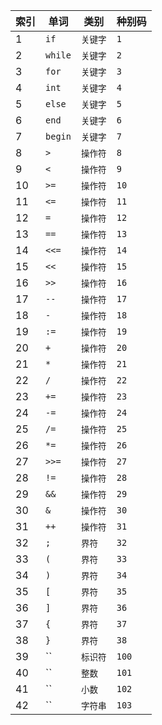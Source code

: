 索引|单词|类别|种别码
--|--|--|--
1|`if`|`关键字`|`1`
2|`while`|`关键字`|`2`
3|`for`|`关键字`|`3`
4|`int`|`关键字`|`4`
5|`else`|`关键字`|`5`
6|`end`|`关键字`|`6`
7|`begin`|`关键字`|`7`
8|`>`|`操作符`|`8`
9|`<`|`操作符`|`9`
10|`>=`|`操作符`|`10`
11|`<=`|`操作符`|`11`
12|`=`|`操作符`|`12`
13|`==`|`操作符`|`13`
14|`<<=`|`操作符`|`14`
15|`<<`|`操作符`|`15`
16|`>>`|`操作符`|`16`
17|`--`|`操作符`|`17`
18|`-`|`操作符`|`18`
19|`:=`|`操作符`|`19`
20|`+`|`操作符`|`20`
21|`*`|`操作符`|`21`
22|`/`|`操作符`|`22`
23|`+=`|`操作符`|`23`
24|`-=`|`操作符`|`24`
25|`/=`|`操作符`|`25`
26|`*=`|`操作符`|`26`
27|`>>=`|`操作符`|`27`
28|`!=`|`操作符`|`28`
29|`&&`|`操作符`|`29`
30|`&`|`操作符`|`30`
31|`++`|`操作符`|`31`
32|`;`|`界符`|`32`
33|`(`|`界符`|`33`
34|`)`|`界符`|`34`
35|`[`|`界符`|`35`
36|`]`|`界符`|`36`
37|`{`|`界符`|`37`
38|`}`|`界符`|`38`
39|``|`标识符`|`100`
40|``|`整数`|`101`
41|``|`小数`|`102`
42|``|`字符串`|`103`
